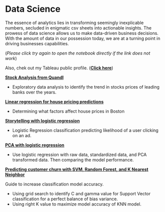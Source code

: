 # Data Science 

The essence of analytics lies in transforming seemingly inexplicable numbers, secluded in enigmatic csv sheets into actionable insights. The prowess of data science allows us to make data-driven business decisions. With the amount of data in our possession today, we are at a turning point in driving businesses capabilities. 

(_Please click try again to open the notebook directly if the link does not work_)

Also, chek out my Tableau public profile. (__[Click here](https://public.tableau.com/profile/kavin.soni#!/)__)

__[Stock Analysis from Quandl](https://github.com/kavin-soni/Analytics/blob/master/Stock%20Analysis%20from%20Quandl.ipynb)__

- Exploratory data analysis to identify the trend in stocks prices of leading banks over the years.

 __[Linear regression for house pricing predictions](https://github.com/kavin-soni/Analytics/blob/master/Linear%20regression.ipynb)__
 
- Determining what factors affect house prices in Boston
 
 __[Storytelling with logistic regression](https://github.com/kavin-soni/Analytics/blob/master/Storytelling%20with%20Logistic%20Regression.ipynb)__
 
- Logistic Regression classification predicting likelihood of a user clicking on an ad.
 
 __[PCA with logistic regression ](https://github.com/kavin-soni/Analytics/blob/master/PCA%20with%20logistic%20regression%20.ipynb)__
 
- Use logistic regression with raw data, standardized data, and PCA transformed data. Then comparing the model performance.

__[Predicting customer churn with SVM, Random Forest, and K Nearest Neighbor](https://github.com/kavin-soni/Analytics/blob/master/Predicting%20customer%20churn%20with%20SVM%2C%20Random%20Forest%2C%20and%20K%20nearest%20neighbor.ipynb)__

Guide to increase classification model accuracy.
- Using grid search to identify C and gamma value for Support Vector classification for a perfect balance of bias variance. 
- Using right K value to maximize model accuracy of KNN model.
